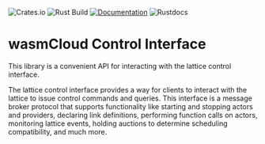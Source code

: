 ![Crates.io](https://img.shields.io/crates/v/wasmcloud-control-interface)
![Rust Build](https://img.shields.io/github/workflow/status/wasmcloud/wasmcloud/WASMCLOUD-CONTROL-INTERFACE/main)
[![Documentation](https://img.shields.io/badge/Docs-Documentation-blue)](https://wasmcloud.dev)
![Rustdocs](https://docs.rs/wasmcloud-host/badge.svg)

# wasmCloud Control Interface
This library is a convenient API for interacting with the lattice control interface.

The lattice control interface provides a way for clients to interact with the lattice to issue control commands and queries. This interface is a message broker protocol that supports functionality like starting and stopping actors and providers, declaring link definitions, performing function calls on actors, monitoring lattice events, holding auctions to determine scheduling compatibility, and much more.